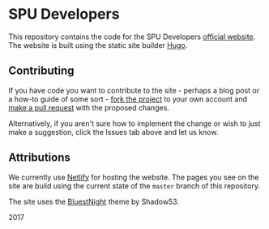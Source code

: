 # SPU Developers

This repository contains the code for the SPU Developers [official website](https://spudevelopers.club). The website is built using the static site builder [Hugo](https://gohugo.io).

## Contributing

If you have code you want to contribute to the site - perhaps a blog post or a how-to guide of some sort - [fork the project](https://guides.github.com/activities/forking/) to your own account and [make a pull request](https://help.github.com/articles/creating-a-pull-request/) with the proposed changes.

Alternatively, if you aren't sure how to implement the change or wish to just make a suggestion, click the Issues tab above and let us know.

## Attributions

We currently use [Netlify](https://netlify.com) for hosting the website. The pages you see on the site are build using the current state of the `master` branch of this repository.

The site uses the [BluestNight](https://github.com/Shadow53/BluestNight) theme by Shadow53.

2017
